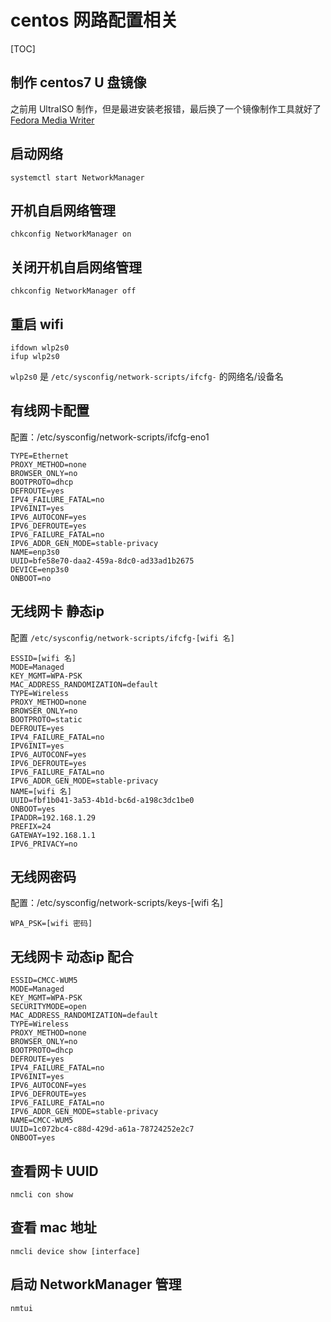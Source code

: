 # centos 网路配置相关

[TOC]

## 制作 centos7 U 盘镜像
之前用 UltraISO 制作，但是最进安装老报错，最后换了一个镜像制作工具就好了
[Fedora Media Writer](https://getfedora.org/zh_CN/workstation/download/)

## 启动网络
```
systemctl start NetworkManager
```

## 开机自启网络管理
```
chkconfig NetworkManager on
```

## 关闭开机自启网络管理
```
chkconfig NetworkManager off
```

## 重启 wifi
```
ifdown wlp2s0
ifup wlp2s0
```
`wlp2s0` 是 `/etc/sysconfig/network-scripts/ifcfg-` 的网络名/设备名

## 有线网卡配置
配置：/etc/sysconfig/network-scripts/ifcfg-eno1
```
TYPE=Ethernet
PROXY_METHOD=none
BROWSER_ONLY=no
BOOTPROTO=dhcp
DEFROUTE=yes
IPV4_FAILURE_FATAL=no
IPV6INIT=yes
IPV6_AUTOCONF=yes
IPV6_DEFROUTE=yes
IPV6_FAILURE_FATAL=no
IPV6_ADDR_GEN_MODE=stable-privacy
NAME=enp3s0
UUID=bfe58e70-daa2-459a-8dc0-ad33ad1b2675
DEVICE=enp3s0
ONBOOT=no
```

## 无线网卡 静态ip 
配置 `/etc/sysconfig/network-scripts/ifcfg-[wifi 名]`
```
ESSID=[wifi 名]
MODE=Managed
KEY_MGMT=WPA-PSK
MAC_ADDRESS_RANDOMIZATION=default
TYPE=Wireless
PROXY_METHOD=none
BROWSER_ONLY=no
BOOTPROTO=static
DEFROUTE=yes
IPV4_FAILURE_FATAL=no
IPV6INIT=yes
IPV6_AUTOCONF=yes
IPV6_DEFROUTE=yes
IPV6_FAILURE_FATAL=no
IPV6_ADDR_GEN_MODE=stable-privacy
NAME=[wifi 名]
UUID=fbf1b041-3a53-4b1d-bc6d-a198c3dc1be0
ONBOOT=yes
IPADDR=192.168.1.29
PREFIX=24
GATEWAY=192.168.1.1
IPV6_PRIVACY=no
```

## 无线网密码
配置：/etc/sysconfig/network-scripts/keys-[wifi 名]
```
WPA_PSK=[wifi 密码]
```

## 无线网卡 动态ip 配合
```
ESSID=CMCC-WUM5
MODE=Managed
KEY_MGMT=WPA-PSK
SECURITYMODE=open
MAC_ADDRESS_RANDOMIZATION=default
TYPE=Wireless
PROXY_METHOD=none
BROWSER_ONLY=no
BOOTPROTO=dhcp
DEFROUTE=yes
IPV4_FAILURE_FATAL=no
IPV6INIT=yes
IPV6_AUTOCONF=yes
IPV6_DEFROUTE=yes
IPV6_FAILURE_FATAL=no
IPV6_ADDR_GEN_MODE=stable-privacy
NAME=CMCC-WUM5
UUID=1c072bc4-c88d-429d-a61a-78724252e2c7
ONBOOT=yes
```

## 查看网卡 UUID
```
nmcli con show
```

## 查看 mac 地址
```
nmcli device show [interface]
```

## 启动 NetworkManager 管理
```
nmtui
```